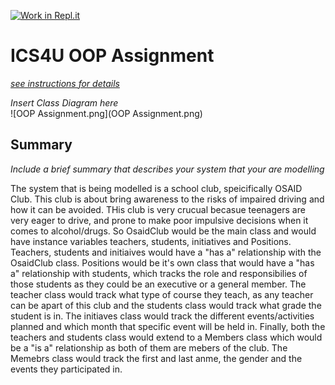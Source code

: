 [![Work in Repl.it](https://classroom.github.com/assets/work-in-replit-14baed9a392b3a25080506f3b7b6d57f295ec2978f6f33ec97e36a161684cbe9.svg)](https://classroom.github.com/online_ide?assignment_repo_id=3854615&assignment_repo_type=AssignmentRepo)
# ICS4U OOP Assignment

[*see instructions for details*](Instructions.md)

*Insert Class Diagram here*  
![OOP Assignment.png](OOP Assignment.png)


## Summary
*Include a brief summary that describes your system that your are modelling*

The system that is being modelled is a school club, speicifically OSAID Club. This club is about bring awareness to the risks of impaired driving and how it can be avoided. THis club is very crucual becasue teenagers are very eager to drive, and prone to make poor impulsive decisions when it comes to alcohol/drugs. So OsaidClub would be the main class and would have instance variables teachers, students, initiatives and Positions. Teachers, students and initiaives would have a  "has a" relationship with the OsaidClub class. Positions would be it's own class that would have a "has a" relationship with students, which tracks the role and responsibilies of those students as they could be an executive or a general member. The teacher class would track what type of course they teach, as any teacher can be apart of this club and the students class would track what grade the student is in. The initiaves class would track the different events/activities planned and which month that specific event will be held in. Finally, both the teachers and students class would extend to a Members class which would be a "is a" relationship as both of them are mebers of the club. The Memebrs class would track the first and last anme, the gender and the events they participated in. 